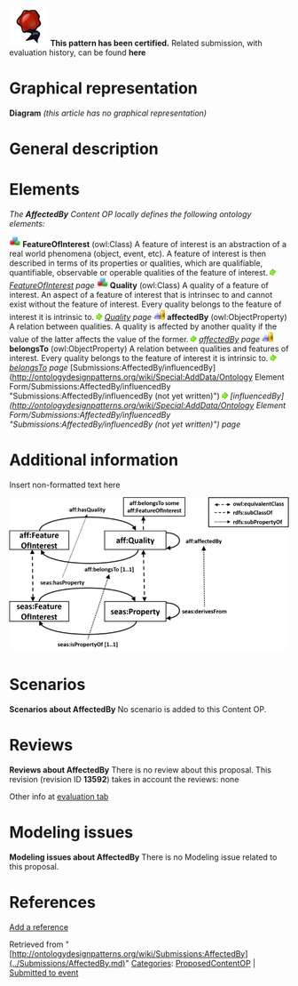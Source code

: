 [![](../images/thumb/b/b5/Certified.png/70px-Certified.png)](../Image/Certified.png.md "Certified.png") __This pattern has been certified.__
Related submission, with evaluation history, can be found __here__





#  Graphical representation


__Diagram__
_(this article has no graphical representation)_



#  General description


  




#  Elements


_The __AffectedBy__ Content OP locally defines the following ontology elements:_



[![Class](../images/thumb/2/27/Class.gif/20px-Class.gif)](../Image/Class.gif.md "Class") __FeatureOfInterest__ (owl:Class) A feature of interest is an abstraction of a real world phenomena (object, event, etc). A feature of interest is then described in terms of its properties or qualities, which are qualifiable, quantifiable, observable or operable qualities of the feature of interest. 
 [![](../images/thumb/8/87/ArrowRight.gif/11px-ArrowRight.gif)](../Image/ArrowRight.gif.md "ArrowRight.gif") _[FeatureOfInterest](../Submissions/AffectedBy/FeatureOfInterest.md "Submissions:AffectedBy/FeatureOfInterest") page_
[![Class](../images/thumb/2/27/Class.gif/20px-Class.gif)](../Image/Class.gif.md "Class") __Quality__ (owl:Class) A quality of a feature of interest. An aspect of a feature of interest that is intrinsec to and cannot exist without the feature of interest. Every quality belongs to the feature of interest it is intrinsic to. 
 [![](../images/thumb/8/87/ArrowRight.gif/11px-ArrowRight.gif)](../Image/ArrowRight.gif.md "ArrowRight.gif") _[Quality](../Submissions/AffectedBy/Quality.md "Submissions:AffectedBy/Quality") page_
[![ObjectProperty](../images/thumb/c/c3/ObjectProperty.gif/20px-ObjectProperty.gif)](../Image/ObjectProperty.gif.md "ObjectProperty") __affectedBy__ (owl:ObjectProperty) A relation between qualities. A quality is affected by another quality if the value of the latter affects the value of the former. 
 [![](../images/thumb/8/87/ArrowRight.gif/11px-ArrowRight.gif)](../Image/ArrowRight.gif.md "ArrowRight.gif") _[affectedBy](../Submissions/AffectedBy/affectedBy.md "Submissions:AffectedBy/affectedBy") page_
[![ObjectProperty](../images/thumb/c/c3/ObjectProperty.gif/20px-ObjectProperty.gif)](../Image/ObjectProperty.gif.md "ObjectProperty") __belongsTo__ (owl:ObjectProperty) A relation between qualities and features of interest. Every quality belongs to the feature of interest it is intrinsic to. 
 [![](../images/thumb/8/87/ArrowRight.gif/11px-ArrowRight.gif)](../Image/ArrowRight.gif.md "ArrowRight.gif") _[belongsTo](../Submissions/AffectedBy/belongsTo.md "Submissions:AffectedBy/belongsTo") page_
[Submissions:AffectedBy/influencedBy](http://ontologydesignpatterns.org/wiki/Special:AddData/Ontology Element Form/Submissions:AffectedBy/influencedBy "Submissions:AffectedBy/influencedBy (not yet written)") [![](../images/thumb/8/87/ArrowRight.gif/11px-ArrowRight.gif)](../Image/ArrowRight.gif.md "ArrowRight.gif") _[influencedBy](http://ontologydesignpatterns.org/wiki/Special:AddData/Ontology Element Form/Submissions:AffectedBy/influencedBy "Submissions:AffectedBy/influencedBy (not yet written)") page_
#  Additional information


Insert non-formatted text here



[![](../images/thumb/8/8a/ODPAffectedBy_Diagram.png/800px-ODPAffectedBy_Diagram.png)](../Image/ODPAffectedBy_Diagram.png.md "ODPAffectedBy Diagram.png")
#  Scenarios



__Scenarios about AffectedBy__
No scenario is added to this Content OP.




#  Reviews



__Reviews about AffectedBy__
There is no review about this proposal.
This revision (revision ID __13592__) takes in account the reviews: none


Other info at [evaluation tab](http://ontologydesignpatterns.org/wiki/index.php?title=Submissions:AffectedBy&action=evaluation "http://ontologydesignpatterns.org/wiki/index.php?title=Submissions:AffectedBy&action=evaluation")




  




#  Modeling issues



__Modeling issues about AffectedBy__
There is no Modeling issue related to this proposal.




  




#  References


[Add a reference](index.php@title=Odp%253AAdd_reference&subject=../Submissions/AffectedBy.md "http://ontologydesignpatterns.org/wiki/index.php?title=Odp:Add_reference&subject=Submissions%3AAffectedBy")


  






Retrieved from "[http://ontologydesignpatterns.org/wiki/Submissions:AffectedBy](../Submissions/AffectedBy.md)"
 [Categories](http://ontologydesignpatterns.org/wiki/Special:Categories "Special:Categories"): [ProposedContentOP](../Category/ProposedContentOP.md "Category:ProposedContentOP") | [Submitted to event](../Category/Submitted_to_event.md "Category:Submitted to event")